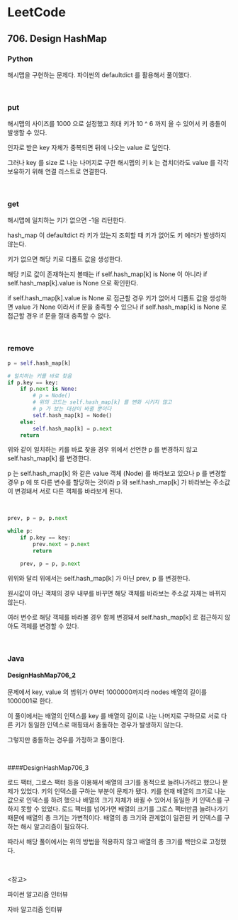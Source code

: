 # LeetCode

## 706. Design HashMap

### Python

해시맵을 구현하는 문제다. 파이썬의 defaultdict 를 활용해서 풀이했다.

<br>

### put

해시맵의 사이즈를 1000 으로 설정했고 최대 키가 10 ^ 6 까지 올 수 있어서 키 충돌이 발생할 수 있다.

인자로 받은 key 자체가 중복되면 뒤에 나오는 value 로 덮인다. 

그러나 key 를 size 로 나눈 나머지로 구한 해시맵의 키 k 는 겹치더라도 value 를 각각 보유하기 위해 연결 리스트로 연결한다.

<br>

### get

해시맵에 일치하는 키가 없으면 -1을 리턴한다.

hash_map 이 defaultdict 라 키가 있는지 조회할 때 키가 없어도 키 에러가 발생하지 않는다. 

키가 없으면 해당 키로 디폴트 값을 생성한다. 

해당 키로 값이 존재하는지 볼때는 if self.hash_map[k] is None 이 아니라 if self.hash_map[k].value is None 으로 확인한다. 

if self.hash_map[k].value is None 로 접근할 경우 키가 없어서 디폴트 값을 생성하면 value 가 None 이라서 if 문을 충족할 수 있으나 if self.hash_map[k] is None 로 접근할 경우 if 문을 절대 충족할 수 없다.

<br>

### remove

```python
p = self.hash_map[k]

# 일치하는 키를 바로 찾음
if p.key == key:
    if p.next is None:
        # p = Node()
        # 위의 코드는 self.hash_map[k] 를 변화 시키지 않고
        # p 가 보는 대상이 바뀔 뿐이다
        self.hash_map[k] = Node()
    else:
        self.hash_map[k] = p.next
    return
```

위와 같이 일치하는 키를 바로 찾을 경우 위에서 선언한 p 를 변경하지 않고 self.hash_map[k] 를 변경한다.

p 는 self.hash_map[k] 와 같은 value 객체 (Node) 를 바라보고 있으나 p 를 변경할 경우 p 에 또 다른 변수를 할당하는 것이라 p 와 self.hash_map[k] 가 바라보는 주소값이 변경돼서 서로 다른 객체를 바라보게 된다.

<br>

```python
prev, p = p, p.next

while p:
    if p.key == key:
        prev.next = p.next
        return

    prev, p = p, p.next
```

위위와 달리 위에서는 self.hash_map[k] 가 아닌 prev, p 를 변경한다.

원시값이 아닌 객체의 경우 내부를 바꾸면 해당 객체를 바라보는 주소값 자체는 바뀌지 않는다.

여러 변수로 해당 객체를 바라볼 경우 함께 변경돼서 self.hash_map[k] 로 접근하지 않아도 객체를 변경할 수 있다.

<br>

### Java

#### DesignHashMap706_2

문제에서 key, value 의 범위가 0부터 1000000까지라 nodes 배열의 길이를 1000001로 한다.

이 풀이에서는 배열의 인덱스를 key 를 배열의 길이로 나눈 나머지로 구하므로 서로 다른 키가 동일한 인덱스로 매핑돼서 충돌하는 경우가 발생하지 않는다.

그렇지만 충돌하는 경우를 가정하고 풀이한다.

<br>

####DesignHashMap706_3

로드 팩터, 그로스 팩터 등을 이용해서 배열의 크기를 동적으로 늘려나가려고 했으나 문제가 있었다. 키의 인덱스를 구하는 부분이 문제가 됐다. 키를 현재 배열의 크기로 나눈 값으로 인덱스를 하려 했으나 배열의 크기 자체가 바뀔 수 있어서 동일한 키 인덱스를 구하지 못할 수 있었다. 로드 팩터를 넘어가면 배열의 크기를 그로스 팩터만큼 늘려나가기 때문에 배열의 총 크기는 가변적이다. 배열의 총 크기와 관계없이 일관된 키 인덱스를 구하는 해시 알고리즘이 필요하다.

따라서 해당 풀이에서는 위의 방법을 적용하지 않고 배열의 총 크기를 백만으로 고정했다.

<br>

<참고>

파이썬 알고리즘 인터뷰

자바 알고리즘 인터뷰

